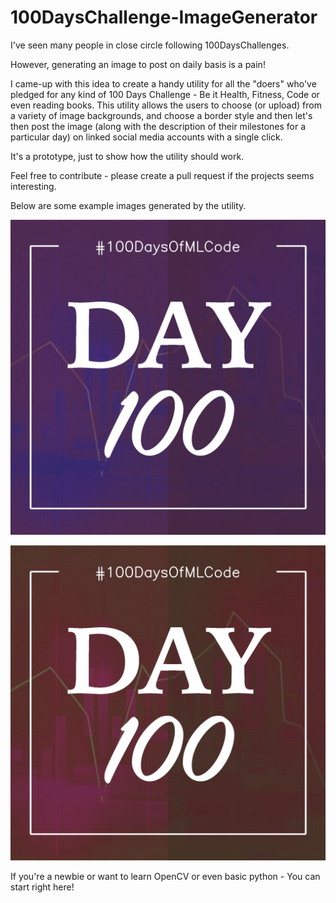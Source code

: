 # 100DaysChallenge-ImageGenerator

I've seen many people in close circle following 100DaysChallenges. 

However, generating an image to post on daily basis is a pain!

I came-up with this idea to create a handy utility for all the "doers" who've pledged for any kind of 100 Days Challenge - Be it Health, Fitness, Code or even reading books. This utility allows the users to choose (or upload) from a variety of image backgrounds, and choose a border style and then let's then post the image (along with the description of their milestones for a particular day) on linked social media accounts with a single click.

It's a prototype, just to show how the utility should work.

Feel free to contribute - please create a pull request if the projects seems interesting.

Below are some example images generated by the utility.


![Example Image 1](https://github.com/mhjhamza/100DaysChallenge-ImageGenerator/blob/master/Image1.jpg)


![Example Image 2](https://github.com/mhjhamza/100DaysChallenge-ImageGenerator/blob/master/Image2.jpg)

If you're a newbie or want to learn OpenCV or even basic python - You can start right here!
